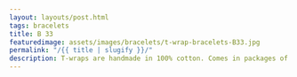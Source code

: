 ```yaml
---
layout: layouts/post.html
tags: bracelets
title: B 33
featuredimage: assets/images/bracelets/t-wrap-bracelets-B33.jpg
permalink: "/{{ title | slugify }}/"
description: T-wraps are handmade in 100% cotton. Comes in packages of 10 pieces of the same design. Probably the worlds best commercial for any Fun Park.
---
```

